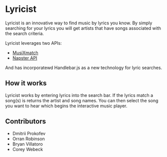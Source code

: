 # Lyricist

Lyricist is an innovative way to find music by lyrics you know. By simply searching for your lyrics you will get artists that have songs associated with the search criteria. 

Lyricist leverages two APIs:
  * [MusiXmatch](https://developer.musixmatch.com/)
  * [Napster API](https://developer.napster.com/)
  
 And has incorporatewd Handlebar.js as a new technology for lyric searches.

## How it works
Lyricist works by entering lyrics into the search bar. If the lyrics match a song(s) is returns the artist and song names. You can then select the song you want to hear which begins the interactive music player.

## Contributors
  * Dmitrii Prokofev
  * Orran Robinson
  * Bryan Villatoro
  * Corey Webeck
